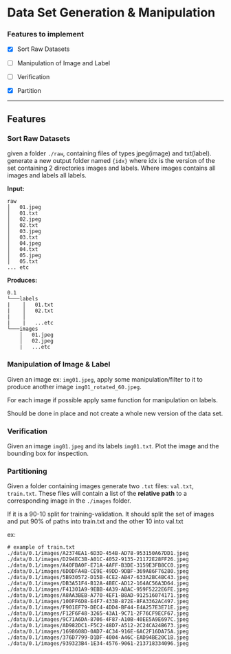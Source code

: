 # Data Set Generation & Manipulation

### Features to implement

- [x] Sort Raw Datasets
- [ ] Manipulation of Image and Label
- [ ] Verification
- [x] Partition


------------
## Features

### Sort Raw Datasets

given a folder `./raw`, containing files of types jpeg(image) and txt(label). generate a new output folder named `{idx}` where idx is the version of the set containing 2 directories images and labels. Where images contains all images and labels all labels.

**Input:**
```
raw
│   01.jpeg
│   01.txt
│   02.jpeg
│   02.txt   
│   03.jpeg
│   03.txt   
│   04.jpeg
│   04.txt   
│   05.jpeg
│   05.txt   
... etc

```

**Produces:**
```
0.1
└───labels
|    │   01.txt
|    │   02.txt
|    │
|    |   ...etc
└───images
    │   01.jpeg
    │   02.jpeg
    |   ...etc
```

### Manipulation of Image & Label

Given an image ex: `img01.jpeg`, apply some manipulation/filter to it to produce another image `img01_rotated_60.jpeg`. 

For each image if possible apply same function for manipulation on labels.

Should be done in place and not create a whole new version of the data set.

### Verification 

Given an image `img01.jpeg` and its labels `img01.txt`. Plot the image and the bounding box for inspection.

### Partitioning

Given a folder containing images generate two `.txt` files: `val.txt`, `train.txt`. These files will contain a list of the **relative path** to a corresponding image in the `./images` folder. 

If it is a 90-10 split for training-validation. It should split the set of images and put 90% of paths into train.txt and the other 10 into val.txt

ex: 
```
# example of train.txt
./data/0.1/images/A2374EA1-6D3D-454B-AD78-953150A67DD1.jpeg
./data/0.1/images/D294EC3B-A01C-4052-9135-21172E28FF26.jpeg
./data/0.1/images/A40FBA0F-E71A-4AFF-B3DE-3159E3FB8CC0.jpeg
./data/0.1/images/6D0DFA4B-CE9E-49DD-9DBF-369A86F76280.jpeg
./data/0.1/images/5B930572-D15B-4CE2-AB47-633A2BC4BC43.jpeg
./data/0.1/images/DB3A51F4-B12A-4BEC-AD12-164AC56A3D64.jpeg
./data/0.1/images/F41301A9-9EBB-4A39-ABAC-959F5222E6FE.jpeg
./data/0.1/images/A8AA3BEB-A770-4EF1-B8AD-912516074171.jpeg
./data/0.1/images/100FF6D8-E4F7-433B-872E-8FA3362AC497.jpeg
./data/0.1/images/F901EF79-DEC4-4DD4-BF44-E4A257E3E71E.jpeg
./data/0.1/images/F12F6F48-3265-43A1-9C71-2F76CF9ECF67.jpeg
./data/0.1/images/9C71A6DA-8706-4F87-A10B-40EE5A9E697C.jpeg
./data/0.1/images/AD982DC1-F5C2-48D7-A512-2C24CA24B673.jpeg
./data/0.1/images/1698608D-0AD7-4C34-916E-6AC2F16DA75A.jpeg
./data/0.1/images/376D7799-D1DF-4004-A46C-EAD94BE20C1B.jpeg
./data/0.1/images/939323B4-1E34-4576-9061-213718334096.jpeg
```
